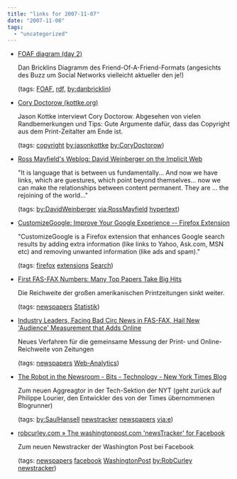 ```yaml
---
title: "links for 2007-11-07"
date: "2007-11-08"
tags: 
  - "uncategorized"
---
```


- [FOAF diagram (day 2)](http://danbri.org/words/2007/11/04/223)
    
    Dan Bricklins Diagramm des Friend-Of-A-Friend-Formats (angesichts des Buzz um Social Networks vielleicht aktueller den je!)
    
    (tags: [FOAF,](http://del.icio.us/heinzwittenbrink/FOAF,) [rdf,](http://del.icio.us/heinzwittenbrink/rdf,) [by:danbricklin](http://del.icio.us/heinzwittenbrink/by:danbricklin))
    
- [Cory Doctorow (kottke.org)](http://www.kottke.org/07/11/cory-doctorow)
    
    Jason Kottke interviewt Cory Doctorow. Abgesehen von vielen Randbemerkungen und Tips: Gute Argumente dafür, dass das Copyright aus dem Print-Zeitalter am Ende ist.
    
    (tags: [copyright](http://del.icio.us/heinzwittenbrink/copyright) [by:jasonkottke](http://del.icio.us/heinzwittenbrink/by:jasonkottke) [by:CoryDoctorow](http://del.icio.us/heinzwittenbrink/by:CoryDoctorow))
    
- [Ross Mayfield's Weblog: David Weinberger on the Implicit Web](http://ross.typepad.com/blog/2007/11/david-weinberge.html)
    
    "It is language that is between us fundamentally... And now we have links, which are guestures, which point beyond themselves... now we can make the relationships between content permanent. They are ... the rejoining of the world..."
    
    (tags: [by:DavidWeinberger](http://del.icio.us/heinzwittenbrink/by:DavidWeinberger) [via:RossMayfield](http://del.icio.us/heinzwittenbrink/via:RossMayfield) [hypertext](http://del.icio.us/heinzwittenbrink/hypertext))
    
- [CustomizeGoogle: Improve Your Google Experience -- Firefox Extension](http://www.customizegoogle.com/)
    
    "CustomizeGoogle is a Firefox extension that enhances Google search results by adding extra information (like links to Yahoo, Ask.com, MSN etc) and removing unwanted information (like ads and spam)."
    
    (tags: [firefox](http://del.icio.us/heinzwittenbrink/firefox) [extensions](http://del.icio.us/heinzwittenbrink/extensions) [Search](http://del.icio.us/heinzwittenbrink/Search))
    
- [First FAS-FAX Numbers: Many Top Papers Take Big Hits](http://www.editorandpublisher.com/eandp/news/article_display.jsp?vnu_content_id=1003667950)
    
    Die Reichweite der großen amerikanischen Printzeitungen sinkt weiter.
    
    (tags: [newspapers](http://del.icio.us/heinzwittenbrink/newspapers) [Statistik](http://del.icio.us/heinzwittenbrink/Statistik))
    
- [Industry Leaders, Facing Bad Circ News in FAS-FAX, Hail New 'Audience' Measurement that Adds Online](http://www.editorandpublisher.com/eandp/news/article_display.jsp?vnu_content_id=1003668121)
    
    Neues Verfahren für die gemeinsame Messung der Print- und Online-Reichweite von Zeitungen
    
    (tags: [newspapers](http://del.icio.us/heinzwittenbrink/newspapers) [Web-Analytics](http://del.icio.us/heinzwittenbrink/Web-Analytics))
    
- [The Robot in the Newsroom - Bits - Technology - New York Times Blog](http://bits.blogs.nytimes.com/2007/11/01/the-robot-in-the-newsroom/index.html)
    
    Zum neuen Aggreagtor in der Tech-Sektion der NYT (geht zurück auf Philippe Lourier, den Entwickler des von der Times übernommenen Blogrunner)
    
    (tags: [by:SaulHansell](http://del.icio.us/heinzwittenbrink/by:SaulHansell) [newstracker](http://del.icio.us/heinzwittenbrink/newstracker) [newspapers](http://del.icio.us/heinzwittenbrink/newspapers) [via:e](http://del.icio.us/heinzwittenbrink/via:e))
    
- [robcurley.com » The washingtonpost.com 'newsTracker' for Facebook](http://robcurley.com/2007/11/01/the-washingtonpostcom-newstracker-for-facebook/)
    
    Zum neuen Newstracker der Washington Post bei Facebook
    
    (tags: [newspapers](http://del.icio.us/heinzwittenbrink/newspapers) [facebook](http://del.icio.us/heinzwittenbrink/facebook) [WashingtonPost](http://del.icio.us/heinzwittenbrink/WashingtonPost) [by:RobCurley](http://del.icio.us/heinzwittenbrink/by:RobCurley) [newstracker](http://del.icio.us/heinzwittenbrink/newstracker))

